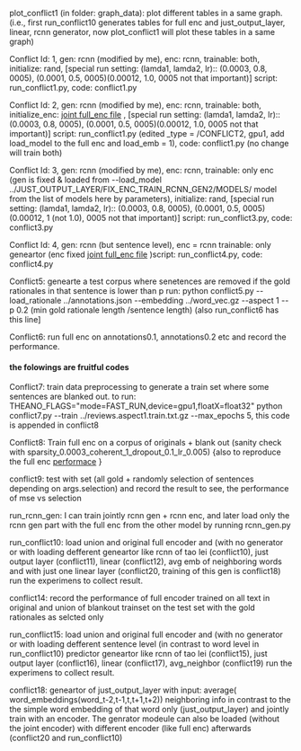 plot_conflict1 (in folder: graph_data): plot different tables in a same graph. (i.e., first run_conflict10 generates tables for full enc and just_output_layer, linear, rcnn generator, now plot_conflict1 will plot these tables in a same graph)


Conflict Id: 1, gen: rcnn (modified by me), enc: rcnn, trainable: both, initialize: rand, [special run setting: (lamda1, lamda2, lr):: (0.0003, 0.8, 0005), (0.0001, 0.5, 0005)(0.00012, 1.0, 0005 not that important)] script: run_conflict1.py, code: conflict1.py


Conflict Id: 2, gen: rcnn (modified by me), enc: rcnn, trainable: both, initialize_enc: [joint full_enc file](https://github.com/rizwan09/budget_model/blob/dev/model_sparsity_0.0003_coherent_1_dropout_0.1_lr_0.005_max_epochs_100.txt.pkl.gz) , [special run setting: (lamda1, lamda2, lr):: (0.0003, 0.8, 0005), (0.0001, 0.5, 0005)(0.00012, 1.0, 0005 not that important)] script: run_conflict1.py (edited _type = /CONFLICT2, gpu1, add load_model to the full enc and load_emb = 1), code: conflict1.py (no change will train both)


Conflict Id: 3, gen: rcnn (modified by me), enc: rcnn, trainable: only enc (gen is fixed & loaded from --load_model ../JUST_OUTPUT_LAYER/FIX_ENC_TRAIN_RCNN_GEN2/MODELS/ model from the list of models here by parameters), initialize: rand, [special run setting: (lamda1, lamda2, lr):: (0.0003, 0.8, 0005), (0.0001, 0.5, 0005)(0.00012, 1 (not 1.0), 0005 not that important)] script: run_conflict3.py, code: conflict3.py



Conflict Id: 4, gen: rcnn (but sentence level), enc = rcnn trainable: only geneartor (enc fixed [joint full_enc file](https://github.com/rizwan09/budget_model/blob/dev/model_sparsity_0.0003_coherent_1_dropout_0.1_lr_0.005_max_epochs_100.txt.pkl.gz) )script: run_conflict4.py, code: conflict4.py


Conflict5: genearte a test corpus where senetences are removed if the gold rationales in that sentence is lower than p
run: python conflict5.py --load_rationale ../annotations.json --embedding ../word_vec.gz --aspect 1 --p 0.2 (min gold rationale length /sentence length) (also run_conflict6 has this line]

Conflict6: run full enc on annotations0.1, annotations0.2 etc and record the performance. 

#### the folowings are fruitful codes

Conflict7: train data preprocessing to generate a train set where some sentences are blanked out.
to run: THEANO_FLAGS="mode=FAST_RUN,device=gpu1,floatX=float32" python conflict7.py --train ../reviews.aspect1.train.txt.gz --max_epochs 5, this code is appended in conflict8

Conflict8: Train full enc on a corpus of originals + blank out (sanity check with sparsity_0.0003_coherent_1_dropout_0.1_lr_0.005) {also to reproduce the full enc [performace](https://docs.google.com/spreadsheets/d/1xQmQpaoojtVGbEJT4CY_qqMzBTnjq_uRZ9vDfjQHVko/edit#gid=0) }

conflict9:  test with set (all gold + randomly selection of sentences depending on args.selection) and record the result to see, the performance of mse vs selection

run_rcnn_gen: I can train jointly rcnn gen + rcnn enc, and later load only the rcnn gen part with the full enc from the other model by running rcnn_gen.py

run_conflict10: load union and original full encoder and (with no generator or with loading defferent geneartor like rcnn of tao lei (conflict10), just output layer (conflict11), linear (conflict12), avg emb of neighboring words and with just one linear layer (conflict20, training of this gen is conflict18) run the experimens to collect result.

conflict14: record the performance of full encoder trained on all text in original and union of blankout trainset on the test set with the gold rationales as selcted only

run_conflict15: load union and original full encoder and (with no generator or with loading defferent sentence level (in contrast to word level in run_conflict10)  predictor geneartor like rcnn of tao lei (conflict15), just output layer (conflict16), linear (conflict17), avg_neighbor (conflict19) run the experimens to collect result.

conflict18: geneartor of just_output_layer with input: average( word_embeddings(word_t-2,t-1,t,t+1,t+2)) neighboring info
in contrast to the the simple word embedding of that word only (just_output_layer) and jointly train with an encoder. The genrator modeule can also be loaded (without the joint encoder) with different encoder (like full enc) afterwards (conflict20 and run_conflict10)
